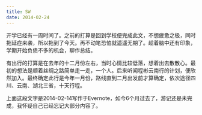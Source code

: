 ```yaml
---
title: SW
date: 2014-02-24
---
```


开学已经有一周时间了。之前的打算是回到学校便完成此文，不想疲惫之极，同时拖延症来袭，所以拖到了今天。再不动笔恐怕就遥遥无期了。趁着脑中还有印象，学期开始负债不多的机会，聊作总结。

有出行的打算是在去年的十二月份左右，当时心情比较低落，想着出去散散心。最初的想法是顺着丝绸之路简单走一走，一个人。后来听闻程彬云南行的计划，便欣然加入。最终确定此行是今年一月份，路线直到二月出发前才算确定，依次途径四川、云南、湖北三省，十天行程。


上面这段文字是2014-02-14写作于Evernote，如今6个月过去了，游记还是未完成，我怀疑自己已经忘记大部分内容了。
